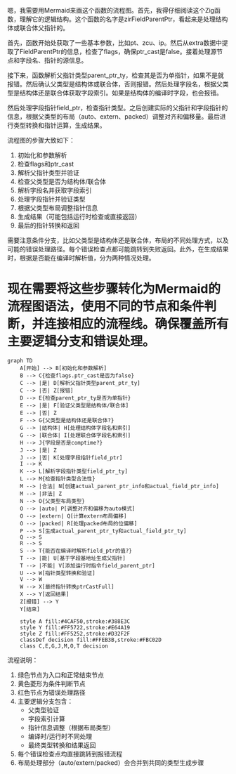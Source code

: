 嗯，我需要用Mermaid来画这个函数的流程图。首先，我得仔细阅读这个Zig函数，理解它的逻辑结构。这个函数的名字是zirFieldParentPtr，看起来是处理结构体或联合体父指针的。

首先，函数开始处获取了一些基本参数，比如pt、zcu、ip。然后从extra数据中提取了FieldParentPtr的信息，检查了flags，确保ptr_cast是false。接着处理源节点和字段名、指针的源信息。

接下来，函数解析父指针类型parent_ptr_ty，检查其是否为单指针，如果不是就报错。然后确认父类型是结构体或联合体，否则报错。然后处理字段名，根据父类型是结构体还是联合体获取字段索引。如果是结构体的编译时字段，也会报错。

然后处理字段指针field_ptr，检查指针类型。之后创建实际的父指针和字段指针的信息，根据父类型的布局（auto、extern、packed）调整对齐和偏移量。最后进行类型转换和指针运算，生成结果。

流程图的步骤大致如下：
1. 初始化和参数解析
2. 检查flags和ptr_cast
3. 解析父指针类型并验证
4. 检查父类型是否为结构体/联合体
5. 解析字段名并获取字段索引
6. 处理字段指针并验证类型
7. 根据父类型布局调整指针信息
8. 生成结果（可能包括运行时检查或直接返回）
9. 最后的指针转换和返回

需要注意条件分支，比如父类型是结构体还是联合体，布局的不同处理方式，以及可能的错误处理路径。每个错误检查点都可能跳转到失败返回。此外，在生成结果时，根据是否能在编译时解析值，分为两种情况处理。

现在需要将这些步骤转化为Mermaid的流程图语法，使用不同的节点和条件判断，并连接相应的流程线。确保覆盖所有主要逻辑分支和错误处理。
================================================
```mermaid
graph TD
    A[开始] --> B[初始化和参数解析]
    B --> C{检查flags.ptr_cast是否为false}
    C --> |是| D[解析父指针类型parent_ptr_ty]
    C --> |否| Z[报错]
    D --> E{检查parent_ptr_ty是否为单指针}
    E --> |是| F[验证父类型是结构体/联合体]
    E --> |否| Z
    F --> G{父类型是结构体还是联合体?}
    G --> |结构体| H[处理结构体字段名和索引]
    G --> |联合体| I[处理联合体字段名和索引]
    H --> J{字段是否是comptime?}
    J --> |是| Z
    J --> |否| K[处理字段指针field_ptr]
    I --> K
    K --> L[解析字段指针类型field_ptr_ty]
    L --> M{检查指针类型合法性}
    M --> |合法| N[创建actual_parent_ptr_info和actual_field_ptr_info]
    M --> |非法| Z
    N --> O{父类型布局类型}
    O --> |auto| P[调整对齐和偏移为auto模式]
    O --> |extern| Q[计算extern布局偏移]
    O --> |packed| R[处理packed布局的位偏移]
    P --> S[生成actual_parent_ptr_ty和actual_field_ptr_ty]
    Q --> S
    R --> S
    S --> T{能否在编译时解析field_ptr的值?}
    T --> |能| U[基于字段基地址生成父指针]
    T --> |不能| V[添加运行时指令field_parent_ptr]
    U --> W[指针类型转换和验证]
    V --> W
    W --> X[最终指针转换ptrCastFull]
    X --> Y[返回结果]
    Z[报错] --> Y
    Y[结束]
    
    style A fill:#4CAF50,stroke:#388E3C
    style Y fill:#FF5722,stroke:#E64A19
    style Z fill:#FF5252,stroke:#D32F2F
    classDef decision fill:#FFEB3B,stroke:#FBC02D
    class C,E,G,J,M,O,T decision
``` 

流程说明：
1. 绿色节点为入口和正常结束节点
2. 黄色菱形为条件判断节点
3. 红色节点为错误处理路径
4. 主要逻辑分支包含：
   - 父类型验证
   - 字段索引计算
   - 指针信息调整（根据布局类型）
   - 编译时/运行时不同处理
   - 最终类型转换和结果返回
5. 每个错误检查点均直接跳转到报错流程
6. 布局处理部分（auto/extern/packed）会合并到共同的类型生成步骤